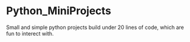 # Python_MiniProjects
Small and simple python projects build under 20 lines of code, which are fun to interect with.
